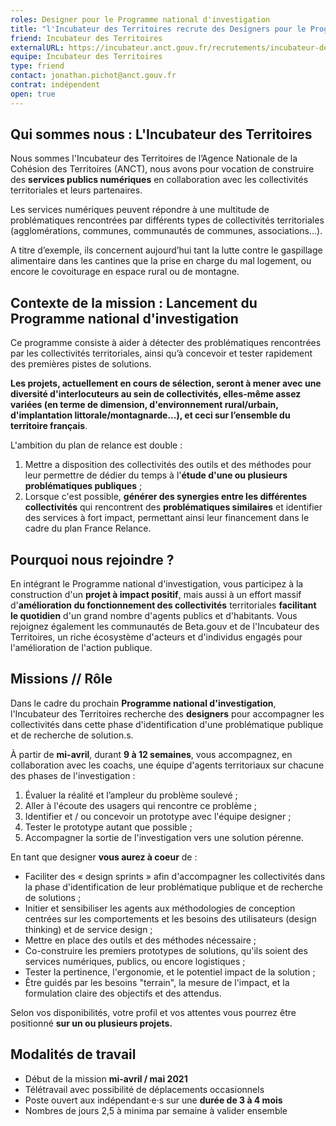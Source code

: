 ```yaml
---
roles: Designer pour le Programme national d'investigation
title: "l'Incubateur des Territoires recrute des Designers pour le Programme national d'investigation "
friend: Incubateur des Territoires
externalURL: https://incubateur.anct.gouv.fr/recrutements/incubateur-des-territoires-designer-pour-le-programme-national-d-investigation-05c2f6b0f873b568c6935d4e4d1b9e47/
equipe: Incubateur des Territoires
type: friend
contact: jonathan.pichot@anct.gouv.fr
contrat: indépendent
open: true
---
```


## Qui sommes nous : L'Incubateur des Territoires

Nous sommes l'Incubateur des Territoires de l’Agence Nationale de la Cohésion des Territoires (ANCT), nous avons pour vocation de construire des **services publics numériques** en collaboration avec les collectivités territoriales et leurs partenaires.

Les services numériques peuvent répondre à une multitude de problématiques rencontrées par différents types de collectivités territoriales (agglomérations, communes, communautés de communes, associations...).

A titre d’exemple, ils concernent aujourd’hui tant la lutte contre le gaspillage alimentaire dans les cantines que la prise en charge du mal logement, ou encore le covoiturage en espace rural ou de montagne.

## Contexte de la mission : Lancement du Programme national d'investigation

Ce programme consiste à aider à détecter des problématiques rencontrées par les collectivités territoriales, ainsi qu’à concevoir et tester rapidement des premières pistes de solutions.

**Les projets, actuellement en cours de sélection, seront à mener avec une diversité d'interlocuteurs au sein de collectivités, elles-même assez variées (en terme de dimension, d'environnement rural/urbain, d'implantation littorale/montagnarde...), et ceci sur l’ensemble du territoire français**.

L'ambition du plan de relance est double :

1.  Mettre a disposition des collectivités des outils et des méthodes pour leur permettre de dédier du temps à l'**étude d'une ou plusieurs problématiques publiques** ;
2.  Lorsque c'est possible, **générer des synergies entre les différentes collectivités** qui rencontrent des **problématiques similaires** et identifier des services à fort impact, permettant ainsi leur financement dans le cadre du plan France Relance.

## Pourquoi nous rejoindre ?

En intégrant le Programme national d'investigation, vous participez à la construction d'un **projet à impact positif**, mais aussi à un effort massif d'**amélioration du fonctionnement des collectivités** territoriales **facilitant le quotidien** d'un grand nombre d'agents publics et d'habitants. Vous rejoignez également les communautés de Beta.gouv et de l'Incubateur des Territoires, un riche écosystème d'acteurs et d'individus engagés pour l'amélioration de l'action publique.

## Missions // Rôle

Dans le cadre du prochain **Programme national d'investigation**, l'Incubateur des Territoires recherche des **designers** pour accompagner les collectivités dans cette phase d'identification d'une problématique publique et de recherche de solution.s.

À partir de **mi-avril**, durant **9 à 12 semaines**, vous accompagnez, en collaboration avec les coachs, une équipe d'agents territoriaux sur chacune des phases de l'investigation :

1.  Évaluer la réalité et l’ampleur du problème soulevé ;
2.  Aller à l'écoute des usagers qui rencontre ce problème ;
3.  Identifier et / ou concevoir un prototype avec l'équipe designer ;
4.  Tester le prototype autant que possible ;
5.  Accompagner la sortie de l'investigation vers une solution pérenne.

En tant que designer **vous aurez à coeur** de :

- Faciliter des « design sprints » afin d'accompagner les collectivités dans la phase d'identification de leur problématique publique et de recherche de solutions ;
- Initier et sensibiliser les agents aux méthodologies de conception centrées sur les comportements et les besoins des utilisateurs (design thinking) et de service design ;
- Mettre en place des outils et des méthodes nécessaire ;
- Co-construire les premiers prototypes de solutions, qu'ils soient des services numériques, publics, ou encore logistiques ;
- Tester la pertinence, l'ergonomie, et le potentiel impact de la solution ;
- Être guidés par les besoins "terrain", la mesure de l'impact, et la formulation claire des objectifs et des attendus.

Selon vos disponibilités, votre profil et vos attentes vous pourrez être positionné **sur un ou plusieurs projets.**

## Modalités de travail

-   Début de la mission **mi-avril / mai 2021**
-   Télétravail avec possibilité de déplacements occasionnels
-   Poste ouvert aux indépendant·e·s sur une **durée de 3 à 4 mois**
-   Nombres de jours 2,5 à minima par semaine à valider ensemble
